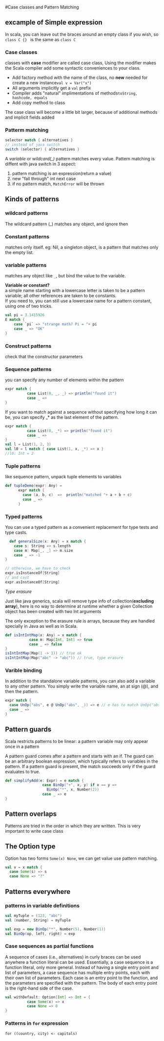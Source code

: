 #Case classes and Pattern Matching

## excample of Simple expression

In scala, you can leave out the braces around an empty class if you wish, so ```class C {} ``` is the same as ```class C```

### Case classes

classes with **case** modifier are called case class, Using the modifier makes the Scala compiler add some syntactic conveniences to your class.

- Add factory method with the name of the class, no **new** needed for create a new instance```val v = Var("x")```
- All arguments implicitly get a ```val``` prefix
- Compiler adds "natural" implimentations of methods```toString, hashcode, equals``` 
- Add copy method to class

The case class will become a little bit larger, because of additional methods and implicit fields added

### Patterm matching

```scala
selector match { alternatives } 
// instead of java switch
switch (selector) { alternatives }
```

A *variable* or *wildcard(_)* pattern matches every value. Pattern matching is diffent with java switch in 3 aspect:

1. pattern matching is an expression(return a value)
2. new "fall through" int next case
3. if no pattern match, ```MatchError``` will be thrown

## Kinds of patterns

### wildcard patterns

The wildcard pattern (_) matches any object, and ignore then

### Constant patterns

matches only itself. eg: Nil, a singleton object, is a pattern that matches only the empty list.

### variable patterns

matches any object like ```_```, but bind the value to the variable.  

**Variable or constant?**  
a simple name starting with a lowercase letter is taken to be a pattern variable; all other references are taken to be constants.  
If you need to, you can still use a lowercase name for a pattern constant, using one of two tricks. 

```scala
val pi = 3.1415926
E match {    case `pi` => "strange math? Pi = "+ pi    case _ => "OK"}
```

### Construct patterns

check that the constructor parameters 

### Sequence patterns

you can specify any number of elements within the pattern

```scala
expr match {          case List(0, _, _) => println("found it")          case _ =>}
```

If you want to match against a sequence without specifying how long it can be, you can specify _* as the last element of the pattern.

```scala
expr match {          case List(0, _*) => println("found it")          case _ =>}
val l = List(1, 2, 3)
val l0 = l match { case List(1, x, _*) => x }
//l0: Int = 2
```

### Tuple patterns

like sequence pattern, unpack tuple elements to variables

```scala
def tupleDemo(expr: Any) =      expr match {        case (a, b, c)  =>  println("matched "+ a + b + c)        case _ => 
      }
```

### Typed patterns
You can use a typed pattern as a convenient replacement for type tests and type casts.

```scala
  def generalSize(x: Any) = x match {    case s: String => s.length    case m: Map[_, _] => m.size    case _ => -1}

// otherwise, we have to check
expr.isInstanceOf[String]
// and cast
expr.asInstanceOf[String]
```

*Type erasure*

Just like java generics, scala will remove type info of collection(**excluding array**), here is no way to determine at runtime whether a given Collection object has been created with two Int arguments

The only exception to the erasure rule is arrays, because they are handled specially in Java as well as in Scala. 

```scala
def isIntIntMap(x: Any) = x match {           case m: Map[Int, Int] => true           case _ => false}
isIntIntMap(Map(1 -> 1)) // true ok
isIntIntMap(Map("abc" -> "abc")) // true, type erasure
```

### Varible binding
In addition to the standalone variable patterns, you can also add a variable to any other pattern. You simply write the variable name, an at sign (@), and then the pattern. 

```scala
expr match {  case UnOp("abs", e @ UnOp("abs", _)) => e // e has to match UnOp("abs", _)  case _ =>}
```

## Pattern guards

Scala restricts patterns to be linear: a pattern variable may only appear once in a pattern

A pattern guard comes after a pattern and starts with an if. The guard can be an arbitrary boolean expression, which typically refers to variables in the pattern. If a pattern guard is present, the match succeeds only if the guard evaluates to true. 

```scala
def simplifyAdd(e: Expr) = e match {                 case BinOp("+", x, y) if x == y =>                   BinOp("*", x, Number(2))                 case _ => e}
```

## Pattern overlaps

Patterns are tried in the order in which they are written. This is very important to write case class

## The Option type

Option has two forms ```Some(x) None```, we can get value use pattern matching.

```scala
val v = x match { 
  case Some(s) => s
  case None => "?"
```

## Patterns everywhere

### patterns in variable definitions

```scala
val myTuple = (123, "abc")
val (number, String) = myTuple

val exp = new BinOp("*", Number(5), Number(1))
val BinOp(op, left, right) = exp
```

### Case sequences as partial functions

A sequence of cases (i.e., alternatives) in curly braces can be used anywhere a function literal can be used. Essentially, a case sequence is a function literal, only more general. Instead of having a single entry point and list of parameters, a case sequence has multiple entry points, each with their own list of parameters. Each case is an entry point to the function, and the parameters are specified with the pattern. The body of each entry point is the right-hand side of the case.

```scala
val withDefault: Option[Int] => Int = {          case Some(x) => x          case None => 0}
```

### Patterns in ```for``` expression

```for ((country, city) <- capitals)```